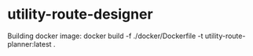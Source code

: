 # utility-route-designer
Building docker image:
docker build -f ./docker/Dockerfile -t utility-route-planner:latest .
